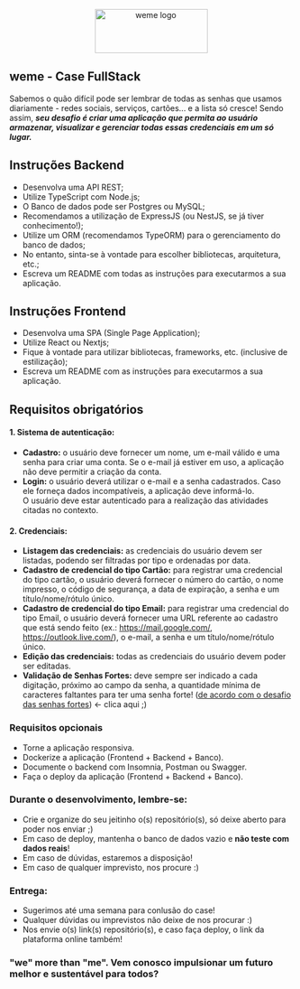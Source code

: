 <p align="center">
  <a href="https://www.weme.com.br/">
    <img src="https://uploads-ssl.webflow.com/64777a8d9e690fab7ae929ff/649bd8ed4b3a895b4e593264_Group%2083.svg" alt="weme logo" width="200" height="78"/>
  </a>
</p>

## weme - Case FullStack

Sabemos o quão difícil pode ser lembrar de todas as senhas que usamos diariamente - redes sociais, serviços, cartões... e a lista só cresce! Sendo assim, _**seu desafio é criar uma aplicação que permita ao usuário armazenar, visualizar e gerenciar todas essas credenciais em um só lugar.**_

## Instruções Backend

*   Desenvolva uma API REST;
*   Utilize TypeScript com Node.js;
*   O Banco de dados pode ser Postgres ou MySQL;
*   Recomendamos a utilização de ExpressJS (ou NestJS, se já tiver conhecimento!);
*   Utilize um ORM (recomendamos TypeORM) para o gerenciamento do banco de dados;
*   No entanto, sinta-se à vontade para escolher bibliotecas, arquitetura, etc.;
*   Escreva um README com todas as instruções para executarmos a sua aplicação.

## Instruções Frontend

*   Desenvolva uma SPA (Single Page Application);
*   Utilize React ou Nextjs;
*   Fique à vontade para utilizar bibliotecas, frameworks, etc. (inclusive de estilização);
*   Escreva um README com as instruções para executarmos a sua aplicação.

## Requisitos obrigatórios

#### 1\. Sistema de autenticação:

*   **Cadastro:** o usuário deve fornecer um nome, um e-mail válido e uma senha para criar uma conta. Se o e-mail já estiver em uso, a aplicação não deve permitir a criação da conta.
*   **Login:** o usuário deverá utilizar o e-mail e a senha cadastrados. Caso ele forneça dados incompatíveis, a aplicação deve informá-lo.  
    O usuário deve estar autenticado para a realização das atividades citadas no contexto.

#### 2\. Credenciais:

*   **Listagem das credenciais:** as credenciais do usuário devem ser listadas, podendo ser filtradas por tipo e ordenadas por data.
*   **Cadastro de credencial do tipo Cartão:** para registrar uma credencial do tipo cartão, o usuário deverá fornecer o número do cartão, o nome impresso, o código de segurança, a data de expiração, a senha e um título/nome/rótulo único.  
*   **Cadastro de credencial do tipo Email:** para registrar uma credencial do tipo Email, o usuário deverá fornecer uma URL referente ao cadastro que está sendo feito (ex.: https://mail.google.com/, https://outlook.live.com/), o e-mail, a senha e um título/nome/rótulo único.
*   **Edição das credenciais:** todas as credenciais do usuário devem poder ser editadas.
*   **Validação de Senhas Fortes:** deve sempre ser indicado a cada digitação, próximo ao campo da senha, a quantidade mínima de caracteres faltantes para ter uma senha forte! ([de acordo com o desafio das senhas fortes](https://github.com/wemeorg/techcase/blob/dev/strongpass.md)) <- clica aqui ;)

### Requisitos opcionais

*   Torne a aplicação responsiva.
*   Dockerize a aplicação (Frontend + Backend + Banco).
*   Documente o backend com Insomnia, Postman ou Swagger.
*   Faça o deploy da aplicação (Frontend + Backend + Banco).

### Durante o desenvolvimento, lembre-se:

*   Crie e organize do seu jeitinho o(s) repositório(s), só deixe aberto para poder nos enviar ;)
*   Em caso de deploy, mantenha o banco de dados vazio e **não teste com dados reais**!
*   Em caso de dúvidas, estaremos a disposição!
*   Em caso de qualquer imprevisto, nos procure :)

### Entrega:

*   Sugerimos até uma semana para conlusão do case!
*   Qualquer dúvidas ou imprevistos não deixe de nos procurar :)
*   Nos envie o(s) link(s) repositório(s), e caso faça deploy, o link da plataforma online também!

### "we" more than "me". Vem conosco impulsionar um futuro melhor e sustentável para todos?
